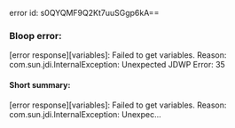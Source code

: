 error id: s0QYQMF9Q2Kt7uuSGgp6kA==
### Bloop error:

[error response][variables]: Failed to get variables. Reason: com.sun.jdi.InternalException: Unexpected JDWP Error: 35
#### Short summary: 

[error response][variables]: Failed to get variables. Reason: com.sun.jdi.InternalException: Unexpec...
